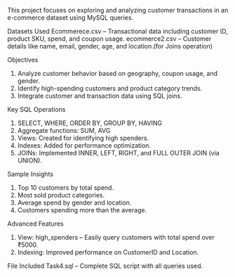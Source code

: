 This project focuses on exploring and analyzing customer transactions in an e-commerce dataset using MySQL queries.

Datasets Used
Ecommerece.csv – Transactional data including customer ID, product SKU, spend, and coupon usage.
ecommerce2.csv – Customer details like name, email, gender, age, and location.(for Joins operation)

Objectives
1. Analyze customer behavior based on geography, coupon usage, and gender.
2. Identify high-spending customers and product category trends.
3. Integrate customer and transaction data using SQL joins.

Key SQL Operations
1. SELECT, WHERE, ORDER BY, GROUP BY, HAVING
2. Aggregate functions: SUM, AVG
3. Views: Created for identifying high spenders.
4. Indexes: Added for performance optimization.
5. JOINs: Implemented INNER, LEFT, RIGHT, and FULL OUTER JOIN (via UNION).

Sample Insights
1. Top 10 customers by total spend.
2. Most sold product categories.
3. Average spend by gender and location.
4. Customers spending more than the average.

Advanced Features
1. View: high_spenders – Easily query customers with total spend over ₹5000.
2. Indexing: Improved performance on CustomerID and Location.

File Included
Task4.sql – Complete SQL script with all queries used.
